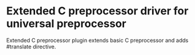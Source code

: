 Extended C preprocessor driver for universal preprocessor
=========================================================

Extended C preprocessor plugin extends basic C preprocessor and adds #translate directive.
